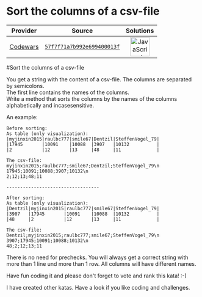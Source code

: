 [_metadata_:generated]: - "true"

# Sort the columns of a csv-file

<!-- INFO TABLE BEGIN -->

| Provider                                        | Source                                                                               | Solutions                                                                                                                                                    |
| :---------------------------------------------: | :----------------------------------------------------------------------------------: | :----------------------------------------------------------------------------------------------------------------------------------------------------------: |
| [Codewars](../../../docs/providers/Codewars.md) | [`57f7f71a7b992e699400013f`](https://www.codewars.com/kata/57f7f71a7b992e699400013f) | [<img src="https://res.cloudinary.com/rascaltwo/image/upload/v1631924076/javascript_ehszr7.svg" alt="JavaScript" title="JavaScript" width="50" />](solve.js) |

<!-- INFO TABLE END -->

#Sort the columns of a csv-file

You get a string with the content of a csv-file. The columns are separated by semicolons.<br>
The first line contains the names of the columns.<br>
Write a method that sorts the columns by the names of the columns alphabetically and incasesensitive. 

An example:
```
Before sorting:
As table (only visualization):
|myjinxin2015|raulbc777|smile67|Dentzil|SteffenVogel_79|
|17945       |10091    |10088  |3907   |10132          |
|2           |12       |13     |48     |11             |

The csv-file:
myjinxin2015;raulbc777;smile67;Dentzil;SteffenVogel_79\n
17945;10091;10088;3907;10132\n
2;12;13;48;11

----------------------------------

After sorting:
As table (only visualization):
|Dentzil|myjinxin2015|raulbc777|smile67|SteffenVogel_79|
|3907   |17945       |10091    |10088  |10132          |
|48     |2           |12       |13     |11             |

The csv-file:
Dentzil;myjinxin2015;raulbc777;smile67;SteffenVogel_79\n
3907;17945;10091;10088;10132\n
48;2;12;13;11
```

There is no need for prechecks. You will always get a correct string with more than 1 line und more than 1 row. All columns will have different names.

Have fun coding it and please don't forget to vote and rank this kata! :-) 

I have created other katas. Have a look if you like coding and challenges.
